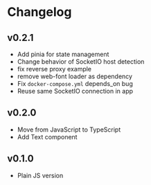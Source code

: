 # Changelog

## v0.2.1

* Add pinia for state management
* Change behavior of SocketIO host detection
* fix reverse proxy example
* remove web-font loader as dependency
* Fix `docker-compose.yml` depends_on bug
* Reuse same SocketIO connection in app

## v0.2.0

* Move from JavaScript to TypeScript
* Add Text component

## v0.1.0

* Plain JS version
